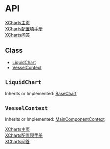 # API

[XCharts主页](https://github.com/XCharts-Team/XCharts)</br>
[XCharts配置项手册](XChartsConfiguration-ZH.md)</br>
[XCharts问答](XChartsFAQ-ZH.md)

## Class

- [LiquidChart](#LiquidChart)
- [VesselContext](#VesselContext)

## `LiquidChart`

Inherits or Implemented: [BaseChart](#BaseChart)

## `VesselContext`

Inherits or Implemented: [MainComponentContext](#MainComponentContext)

[XCharts主页](https://github.com/XCharts-Team/XCharts)</br>
[XCharts配置项手册](XChartsConfiguration-ZH.md)</br>
[XCharts问答](XChartsFAQ-ZH.md)
